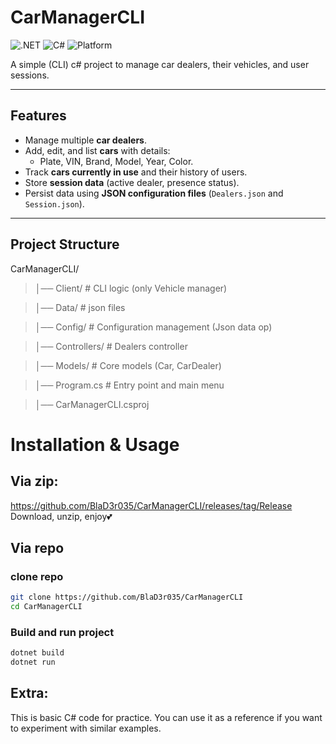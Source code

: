 ﻿# CarManagerCLI 

![.NET](https://img.shields.io/badge/.NET-8.0-blueviolet?logo=dotnet&logoColor=white) ![C#](https://img.shields.io/badge/C%23-Programming-green?logo=csharp) ![Platform](https://img.shields.io/badge/Platform-CLI-lightgrey?logo=windows-terminal)


A simple (CLI) c# project to manage car dealers, their vehicles, and user sessions.  


---

## Features
- Manage multiple **car dealers**.
- Add, edit, and list **cars** with details:
  - Plate, VIN, Brand, Model, Year, Color.
- Track **cars currently in use** and their history of users.
- Store **session data** (active dealer, presence status).
- Persist data using **JSON configuration files** (`Dealers.json` and `Session.json`).

---

## Project Structure

CarManagerCLI/
> │── Client/ # CLI logic (only Vehicle manager)

> │── Data/ # json files

> │── Config/ # Configuration management (Json data op)

> │── Controllers/ # Dealers controller

> │── Models/ # Core models (Car, CarDealer)

> │── Program.cs # Entry point and main menu

> │── CarManagerCLI.csproj

# Installation & Usage
## Via zip:
https://github.com/BlaD3r035/CarManagerCLI/releases/tag/Release
Download, unzip, enjoy💕
## Via repo 
### clone repo
```bash
git clone https://github.com/BlaD3r035/CarManagerCLI
cd CarManagerCLI
```
### Build and run project
```bash 
dotnet build
dotnet run
```

## Extra:
This is basic C# code for practice. You can use it as a reference if you want to experiment with similar examples.
